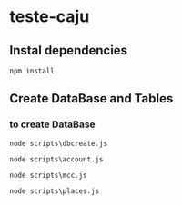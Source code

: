# teste-caju

## Instal dependencies 
```
npm install
```



## Create DataBase and Tables

### to create DataBase
```
node scripts\dbcreate.js

node scripts\account.js

node scripts\mcc.js

node scripts\places.js
```

### 
